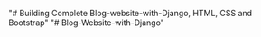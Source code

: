 "# Building Complete Blog-website-with-Django, HTML, CSS and Bootstrap" 
"# Blog-Website-with-Django" 
